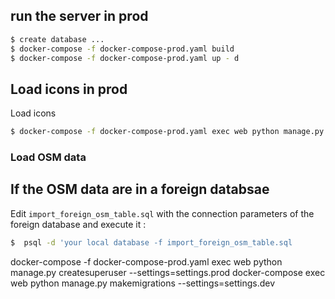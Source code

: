 ## run the server in prod
```sh
$ create database ...
$ docker-compose -f docker-compose-prod.yaml build
$ docker-compose -f docker-compose-prod.yaml up - d
```
## Load icons in prod 
Load icons
```sh
$ docker-compose -f docker-compose-prod.yaml exec web python manage.py loaddata --settings=settings.prod  seed/icon.json
```

### Load OSM data
## If the OSM data  are in a foreign databsae

Edit `import_foreign_osm_table.sql` with the connection parameters of the foreign database and execute it :

```sh
$  psql -d 'your local database -f import_foreign_osm_table.sql 
```
docker-compose -f docker-compose-prod.yaml exec web python manage.py createsuperuser --settings=settings.prod
docker-compose  exec web python manage.py makemigrations --settings=settings.dev